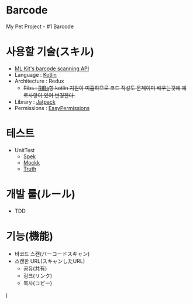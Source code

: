 # Barcode

My Pet Project - #1 Barcode

# 사용할 기술(スキル)
 - [ML Kit's barcode scanning API](https://developers.google.com/ml-kit/vision/barcode-scanning)
 - Language : [Kotlin](https://kotlinlang.org/)
 - Architecture : Redux
     - ~~Ribs : [RIBs](https://github.com/uber/RIBs)항 kotlin 지원이 미흡하므로 코드 작성도 문제이며 배우는것에 에로사항이 있어 변경한다.~~
 - Library : [Jatpack](https://developer.android.com/jetpack)
 - Permissions : [EasyPermissions](https://firebaseopensource.com/projects/googlesamples/easypermissions/)
 
# 테스트
 - UnitTest
    - [Spek](https://www.spekframework.org/)
    - [Mockk](https://mockk.io/)
    - [Truth](https://truth.dev/)
 
# 개발 룰(ルール)
 - TDD
 
# 기능(機能)
- 바코드 스캔(バーコードスキャン)
- 스캔한 URL(スキャンしたURL)
   - 공유(共有)
   - 링크(リンク)
   - 복사(コピー)


j
